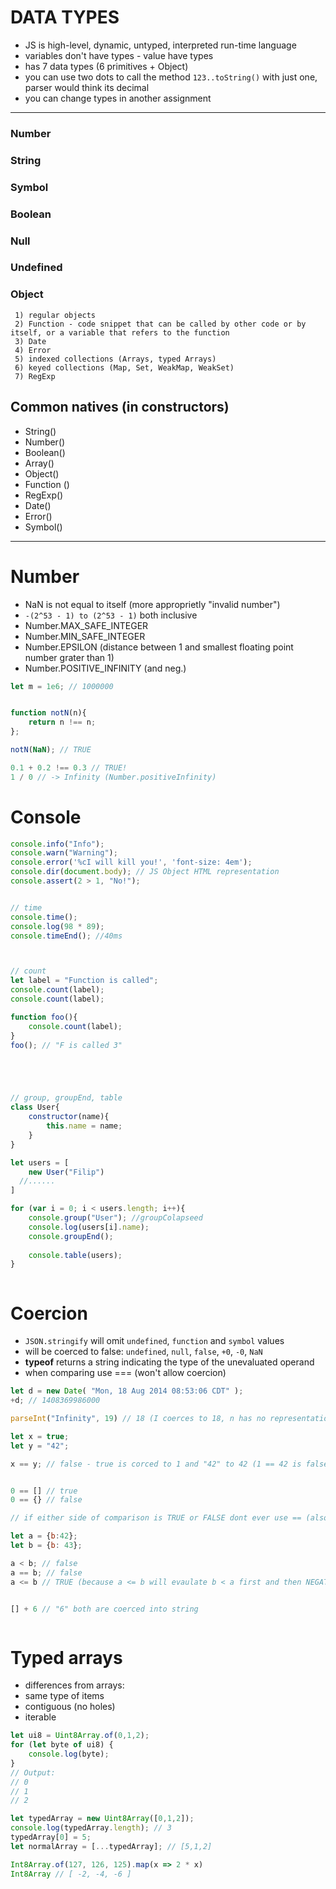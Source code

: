 # DATA TYPES
* JS is high-level, dynamic, untyped, interpreted run-time language  
* variables don't have types - value have types  
* has 7 data types (6 primitives + Object)
* you can use two dots to call the method ``` 123..toString() ``` with just one, parser would think its decimal
* you can change types in another assignment
----------------------------------------------------------------------------------------
### Number 
### String
### Symbol
### Boolean 
### Null  
### Undefined

### Object  
     1) regular objects  
     2) Function - code snippet that can be called by other code or by itself, or a variable that refers to the function  
     3) Date  
     4) Error  
     5) indexed collections (Arrays, typed Arrays)  
     6) keyed collections (Map, Set, WeakMap, WeakSet)  
     7) RegExp  




## Common natives (in constructors)
* String()
* Number()
* Boolean()
* Array()
* Object()
* Function ()
* RegExp()
* Date()
* Error()
* Symbol()
----------------------------------------------------------------------------------------

# Number
* NaN is not equal to itself (more approprietly "invalid number")
* ```-(2^53 - 1) to (2^53 - 1)``` both inclusive
* Number.MAX_SAFE_INTEGER  
* Number.MIN_SAFE_INTEGER
* Number.EPSILON (distance between 1 and smallest floating point number grater than 1)
* Number.POSITIVE_INFINITY (and neg.)


```js
let m = 1e6; // 1000000


function notN(n){
    return n !== n;
};

notN(NaN); // TRUE

0.1 + 0.2 !== 0.3 // TRUE!
1 / 0 // -> Infinity (Number.positiveInfinity)
```





# Console
```js
console.info("Info");
console.warn("Warning");
console.error('%cI will kill you!', 'font-size: 4em');
console.dir(document.body); // JS Object HTML representation
console.assert(2 > 1, "No!");


// time
console.time();
console.log(98 * 89);
console.timeEnd(); //40ms



// count
let label = "Function is called";
console.count(label);
console.count(label);

function foo(){
    console.count(label);
}
foo(); // "F is called 3"





// group, groupEnd, table
class User{
    constructor(name){
        this.name = name;
    }
}

let users = [
    new User("Filip")
  //......
]

for (var i = 0; i < users.length; i++){
    console.group("User"); //groupColapseed
    console.log(users[i].name);
    console.groupEnd();
    
    console.table(users);
}



```


# Coercion
* ```JSON.stringify``` will omit ```undefined```, ```function``` and ```symbol``` values
* will be coerced to false: ```undefined```, ```null```, ```false```, ```+0```, ```-0```, ```NaN```
* **typeof** returns a string indicating the type of the unevaluated operand
* when comparing use === (won't allow coercion)

```js
let d = new Date( "Mon, 18 Aug 2014 08:53:06 CDT" );
+d; // 1408369986000
```

```js
parseInt("Infinity", 19) // 18 (I coerces to 18, n has no representation and parsing stops)

let x = true;
let y = "42";

x == y; // false - true is corced to 1 and "42" to 42 (1 == 42 is false)


0 == [] // true
0 == {} // false

// if either side of comparison is TRUE or FALSE dont ever use == (also [], "", 0)

let a = {b:42};
let b = {b: 43};

a < b; // false
a == b; // false
a <= b // TRUE (because a <= b will evaulate b < a first and then NEGATE the result)


[] + 6 // "6" both are coerced into string



```

# Typed arrays
* differences from arrays:
* same type of items 
* contiguous (no holes)
* iterable

```javascript
let ui8 = Uint8Array.of(0,1,2);
for (let byte of ui8) {
    console.log(byte);
}
// Output:
// 0
// 1
// 2
```


```js
let typedArray = new Uint8Array([0,1,2]);
console.log(typedArray.length); // 3
typedArray[0] = 5;
let normalArray = [...typedArray]; // [5,1,2]
```



```js
Int8Array.of(127, 126, 125).map(x => 2 * x)
Int8Array // [ -2, -4, -6 ]
```


